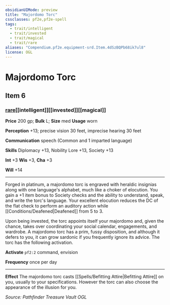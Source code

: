 ```yaml
---
obsidianUIMode: preview
title: "Majordomo Torc"
cssclasses: pf2e,pf2e-spell
tags:
  - trait/intelligent
  - trait/invested
  - trait/magical
  - trait/rare
aliases: "Compendium.pf2e.equipment-srd.Item.4dSzBQPb68ik7ul8"
license: OGL
---
```

# Majordomo Torc
## Item 6
### [rare](rare "Rare Rarity Trait")[[intelligent]][[invested]][[magical]]


**Price** 200 gp; 
**Bulk** L; **Size** med
**Usage** worn

**Perception** +13; precise vision 30 feet, imprecise hearing 30 feet

**Communication** speech (Common and 1 imparted language)

**Skills** Diplomacy +13, Nobility Lore +13, Society +13

**Int** +3 **Wis** +3, **Cha** +3

**Will** +14

* * *

Forged in platinum, a majordomo torc is engraved with heraldic insignias along with one language's alphabet, much like a choker of elocution. You gain a +1 item bonus to Society checks and the ability to understand, speak, and write the torc's language. Your excellent elocution reduces the DC of the flat check to perform an auditory action while [[Conditions/Deafened|Deafened]] from 5 to 3.

Upon being invested, the torc appoints itself your majordomo and, given the chance, takes over coordinating your social calendar, engagements, and wardrobe. A majordomo torc has a prim, fussy disposition, and although it defers to you, it can grow sardonic if you frequently ignore its advice. The torc has the following activation.

**Activate** `pf2:2` command, envision

**Frequency** once per day

* * *

**Effect** The majordomo torc casts [[Spells/Befitting Attire|Befitting Attire]] on you, usually to your specifications. However the torc can also choose the appearance of the illusion for you.

*Source: Pathfinder Treasure Vault*
*OGL*